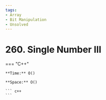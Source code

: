 ```yaml
---
tags:
- Array
- Bit Manipulation
- Unsolved
---
```



# 260. Single Number III

=== "C++"

    **Time:** O()

    **Space:** O()

    ``` c++
    ```